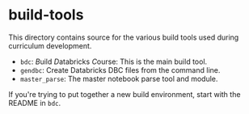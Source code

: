 # build-tools

This directory contains source for the various build tools used during
curriculum development.

* `bdc`: *B*uild *D*atabricks *C*ourse: This is the main build tool.
* `gendbc`: Create Databricks DBC files from the command line.
* `master_parse`: The master notebook parse tool and module.


If you're trying to put together a new build environment, start with the
README in `bdc`.
